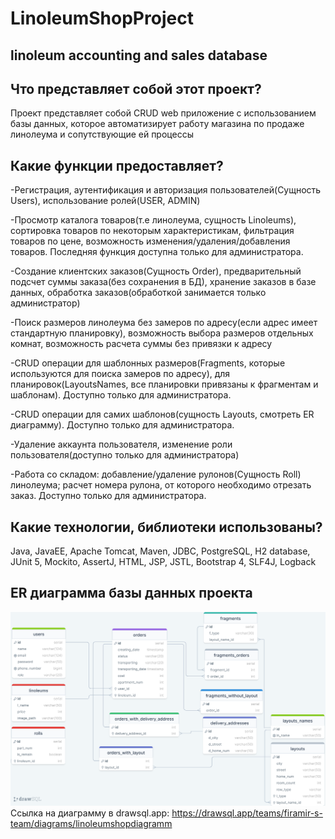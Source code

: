 # LinoleumShopProject
linoleum accounting and sales database
----------------------------
## Что представляет собой этот проект?

Проект представляет собой CRUD web приложение с использованием базы данных, которое автоматизирует работу магазина по продаже линолеума и сопутствующие ей процессы

## Какие функции предоставляет?

-Регистрация, аутентификация и авторизация пользователей(Сущность Users), использование ролей(USER, ADMIN)

-Просмотр каталога товаров(т.е линолеума, сущность Linoleums), сортировка товаров по некоторым характеристикам, фильтрация товаров по цене, возможность изменения/удаления/добавления товаров. Последняя функция доступна только для администратора.

-Создание клиентских заказов(Cущность Order), предварительный подсчет суммы заказа(без сохранения в БД), хранение заказов в базе данных, обработка заказов(обработкой занимается только администратор)

-Поиск размеров линолеума без замеров по адресу(если адрес имеет стандартную планировку), возможность выбора размеров отдельных комнат, возможность расчета суммы без привязки к адресу

-CRUD операции для шаблонных размеров(Fragments, которые используются для поиска замеров по адресу), для планировок(LayoutsNames, все планировки привязаны к фрагментам и шаблонам). Доступно только для администратора.

-CRUD операции для самих шаблонов(сущность Layouts, смотреть ER диаграмму). Доступно только для администратора.

-Удаление аккаунта пользователя, изменение роли пользователя(доступно только для администратора)

-Работа со складом: добавление/удаление рулонов(Сущность Roll) линолеума; расчет номера рулона, от которого необходимо отрезать заказ. Доступно только для администратора.

## Какие технологии, библиотеки использованы?
Java, JavaEE, Apache Tomcat, Maven, JDBC, PostgreSQL, H2 database, JUnit 5, Mockito, AssertJ, HTML, JSP, JSTL, Bootstrap 4, SLF4J, Logback

## ER диаграмма базы данных проекта

![Image](https://github.com/Denis-droid-ops/LinoleumShopProject/blob/master/erd.png)
Ссылка на диаграмму в drawsql.app: https://drawsql.app/teams/firamir-s-team/diagrams/linoleumshopdiagramm
